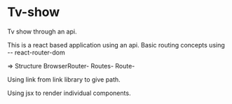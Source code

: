 # Tv-show
Tv show through an api.

This is a react based application using an api.
Basic routing concepts using -- react-router-dom

=> Structure
BrowserRouter-
      Routes-
        Route-
        
Using link from link library to give path.

Using jsx to render individual components.
